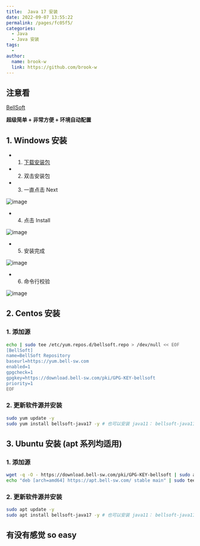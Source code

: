 ```yaml
---
title:  Java 17 安装
date: 2022-09-07 13:55:22
permalink: /pages/fc05f5/
categories:
  - Java
  - Java 安装
tags:
  - 
author: 
  name: brook-w
  link: https://github.com/brook-w
---
```


## 注意看

[BellSoft](https://bell-sw.com/)

**超级简单 + 非常方便 + 环境自动配置**

## 1. Windows 安装

- 1. [下载安装包](https://download.bell-sw.com/java/17.0.4.1+1/bellsoft-jdk17.0.4.1+1-windows-amd64.msi)

- 2. 双击安装包

- 3. 一直点击 Next 

![image](https://cdn.jsdelivr.net/gh/brook-w/image-hosting@master/java/image.5okmqi96w7w0.jpg)

- 4. 点击 Install

![image](https://cdn.jsdelivr.net/gh/brook-w/image-hosting@master/java/image.1ha6yy9qijhc.jpg)

- 5. 安装完成

![image](https://cdn.jsdelivr.net/gh/brook-w/image-hosting@master/java/image.2dwyu3ltmio0.jpg)

- 6. 命令行校验

![image](https://cdn.jsdelivr.net/gh/brook-w/image-hosting@master/java/image.7234ik5ux7w0.jpg)


## 2. Centos 安装

### 1. 添加源

```sh
echo | sudo tee /etc/yum.repos.d/bellsoft.repo > /dev/null << EOF
[BellSoft]
name=BellSoft Repository
baseurl=https://yum.bell-sw.com
enabled=1
gpgcheck=1
gpgkey=https://download.bell-sw.com/pki/GPG-KEY-bellsoft
priority=1
EOF
```

### 2. 更新软件源并安装

```sh
sudo yum update -y
sudo yum install bellsoft-java17 -y # 也可以安装 java11： bellsoft-java11 
```

## 3. Ubuntu 安装 (apt 系列均适用)

### 1. 添加源

```sh
wget -q -O - https://download.bell-sw.com/pki/GPG-KEY-bellsoft | sudo apt-key add -
echo "deb [arch=amd64] https://apt.bell-sw.com/ stable main" | sudo tee /etc/apt/sources.list.d/bellsoft.list
```

### 2. 更新软件源并安装

```sh
sudo apt update -y
sudo apt install bellsoft-java17 -y # 也可以安装 java11： bellsoft-java11 
```
## 有没有感觉 so easy